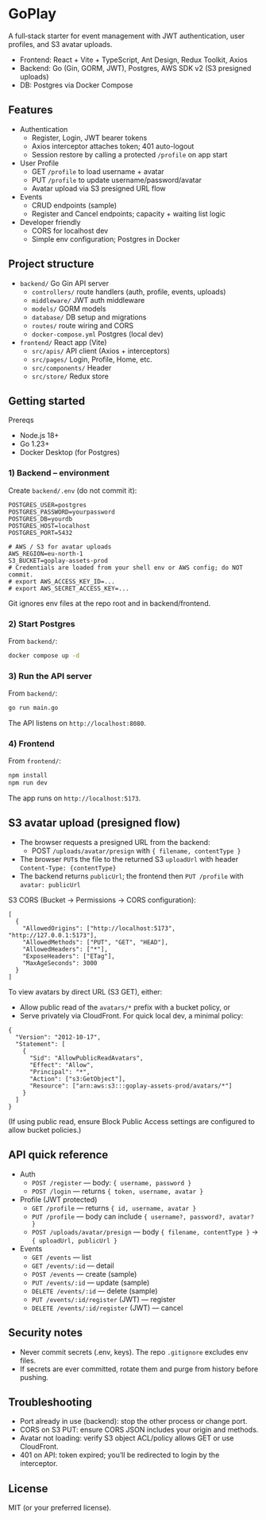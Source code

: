 # GoPlay

A full‑stack starter for event management with JWT authentication, user profiles, and S3 avatar uploads.

- Frontend: React + Vite + TypeScript, Ant Design, Redux Toolkit, Axios
- Backend: Go (Gin, GORM, JWT), Postgres, AWS SDK v2 (S3 presigned uploads)
- DB: Postgres via Docker Compose

## Features

- Authentication
  - Register, Login, JWT bearer tokens
  - Axios interceptor attaches token; 401 auto-logout
  - Session restore by calling a protected `/profile` on app start
- User Profile
  - GET `/profile` to load username + avatar
  - PUT `/profile` to update username/password/avatar
  - Avatar upload via S3 presigned URL flow
- Events
  - CRUD endpoints (sample)
  - Register and Cancel endpoints; capacity + waiting list logic
- Developer friendly
  - CORS for localhost dev
  - Simple env configuration; Postgres in Docker

## Project structure

- `backend/` Go Gin API server
  - `controllers/` route handlers (auth, profile, events, uploads)
  - `middleware/` JWT auth middleware
  - `models/` GORM models
  - `database/` DB setup and migrations
  - `routes/` route wiring and CORS
  - `docker-compose.yml` Postgres (local dev)
- `frontend/` React app (Vite)
  - `src/apis/` API client (Axios + interceptors)
  - `src/pages/` Login, Profile, Home, etc.
  - `src/components/` Header
  - `src/store/` Redux store

## Getting started

Prereqs

- Node.js 18+
- Go 1.23+
- Docker Desktop (for Postgres)

### 1) Backend – environment

Create `backend/.env` (do not commit it):

```
POSTGRES_USER=postgres
POSTGRES_PASSWORD=yourpassword
POSTGRES_DB=yourdb
POSTGRES_HOST=localhost
POSTGRES_PORT=5432

# AWS / S3 for avatar uploads
AWS_REGION=eu-north-1
S3_BUCKET=goplay-assets-prod
# Credentials are loaded from your shell env or AWS config; do NOT commit.
# export AWS_ACCESS_KEY_ID=...
# export AWS_SECRET_ACCESS_KEY=...
```

Git ignores env files at the repo root and in backend/frontend.

### 2) Start Postgres

From `backend/`:

```bash
docker compose up -d
```

### 3) Run the API server

From `backend/`:

```bash
go run main.go
```

The API listens on `http://localhost:8080`.

### 4) Frontend

From `frontend/`:

```bash
npm install
npm run dev
```

The app runs on `http://localhost:5173`.

## S3 avatar upload (presigned flow)

- The browser requests a presigned URL from the backend:
  - POST `/uploads/avatar/presign` with `{ filename, contentType }`
- The browser `PUT`s the file to the returned S3 `uploadUrl` with header `Content-Type: {contentType}`
- The backend returns `publicUrl`; the frontend then `PUT /profile` with `avatar: publicUrl`

S3 CORS (Bucket → Permissions → CORS configuration):

```
[
  {
    "AllowedOrigins": ["http://localhost:5173", "http://127.0.0.1:5173"],
    "AllowedMethods": ["PUT", "GET", "HEAD"],
    "AllowedHeaders": ["*"],
    "ExposeHeaders": ["ETag"],
    "MaxAgeSeconds": 3000
  }
]
```

To view avatars by direct URL (S3 GET), either:

- Allow public read of the `avatars/*` prefix with a bucket policy, or
- Serve privately via CloudFront. For quick local dev, a minimal policy:

```
{
  "Version": "2012-10-17",
  "Statement": [
    {
      "Sid": "AllowPublicReadAvatars",
      "Effect": "Allow",
      "Principal": "*",
      "Action": ["s3:GetObject"],
      "Resource": ["arn:aws:s3:::goplay-assets-prod/avatars/*"]
    }
  ]
}
```

(If using public read, ensure Block Public Access settings are configured to allow bucket policies.)

## API quick reference

- Auth
  - `POST /register` — body: `{ username, password }`
  - `POST /login` — returns `{ token, username, avatar }`
- Profile (JWT protected)
  - `GET /profile` — returns `{ id, username, avatar }`
  - `PUT /profile` — body can include `{ username?, password?, avatar? }`
  - `POST /uploads/avatar/presign` — body `{ filename, contentType }` → `{ uploadUrl, publicUrl }`
- Events
  - `GET /events` — list
  - `GET /events/:id` — detail
  - `POST /events` — create (sample)
  - `PUT /events/:id` — update (sample)
  - `DELETE /events/:id` — delete (sample)
  - `PUT /events/:id/register` (JWT) — register
  - `DELETE /events/:id/register` (JWT) — cancel

## Security notes

- Never commit secrets (.env, keys). The repo `.gitignore` excludes env files.
- If secrets are ever committed, rotate them and purge from history before pushing.

## Troubleshooting

- Port already in use (backend): stop the other process or change port.
- CORS on S3 PUT: ensure CORS JSON includes your origin and methods.
- Avatar not loading: verify S3 object ACL/policy allows GET or use CloudFront.
- 401 on API: token expired; you’ll be redirected to login by the interceptor.

## License

MIT (or your preferred license).
